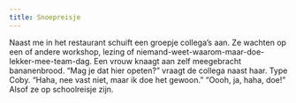 ```yaml
---
title: Snoepreisje
---
```

Naast me in het restaurant schuift een groepje collega’s aan. Ze wachten op een of andere workshop, lezing of niemand-weet-waarom-maar-doe-lekker-mee-team-dag. Een vrouw knaagt aan zelf meegebracht bananenbrood. “Mag je dat hier opeten?” vraagt de collega naast haar. Type Coby. “Haha, nee vast niet, maar ik doe het gewoon.” “Oooh, ja, haha, doe!” Alsof ze op schoolreisje zijn.

